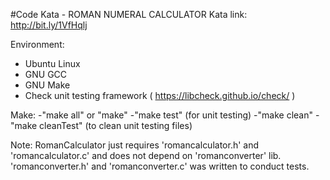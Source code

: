 
#Code Kata - ROMAN NUMERAL CALCULATOR
Kata link: http://bit.ly/1VfHqlj

Environment:
- Ubuntu Linux
- GNU GCC
- GNU Make
- Check unit testing framework ( https://libcheck.github.io/check/ )

Make:
-"make all" or "make"
-"make test" (for unit testing)
-"make clean"
-"make cleanTest" (to clean unit testing files)


Note: RomanCalculator just requires 'romancalculator.h' and 'romancalculator.c' and does not depend on 'romanconverter' lib.
'romanconverter.h' and 'romanconverter.c' was written to conduct tests.
